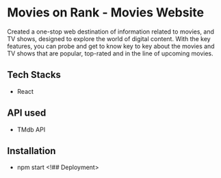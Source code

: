 
# Movies on Rank - Movies Website

 Created a one-stop web destination of information related to movies, and TV shows, designed to explore the world of digital content.
 With the key features, you can probe and get to know key to key about the movies and TV shows that are popular, top-rated and in the line of upcoming movies.

 
## Tech Stacks

* React

## API used

* TMdb API

## Installation

* npm start
<!## Deployment>

<!You can get actual project [here](https://clinquant-kataifi-8a86f8.netlify.app)>
